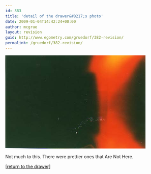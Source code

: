 ```yaml
---
id: 383
title: 'detail of the drawer&#8217;s photo'
date: 2009-01-04T14:42:24+00:00
author: mcgrue
layout: revision
guid: http://www.egometry.com/gruedorf/382-revision/
permalink: /gruedorf/382-revision/
---
```

<img src=/i/2004-09/drawer/2004.09.21_photo.jpg>

Not much to this. There were prettier ones that Are Not Here.

<a href=http://www.egometry.com/ephemera/the-contents-of-my-drawer/>[return to the drawer]</a>
